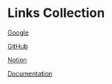 # Links Collection

[Google](https://google.com)

[GitHub](https://github.com)

[Notion](https://notion.so)

[Documentation](https://docs.example.com)